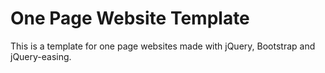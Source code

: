 # One Page Website Template
This is a template for one page websites made with jQuery, Bootstrap and jQuery-easing.

